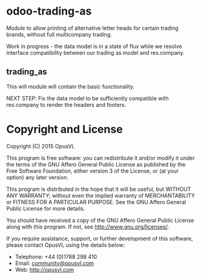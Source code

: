 # odoo-trading-as
Module to allow printing of alternative letter heads for certain trading brands, without full multicompany
trading.

Work in progress - the data model is in a state of flux while we resolve interface compatibility
between our trading as model and res.company.

## trading\_as

This will module will contain the basic functionality.

NEXT STEP: Fix the data model to be sufficiently compatible with res.company to render the headers and footers.

# Copyright and License

Copyright (C) 2015 OpusVL

This program is free software: you can redistribute it and/or modify
it under the terms of the GNU Affero General Public License as
published by the Free Software Foundation, either version 3 of the
License, or (at your option) any later version.

This program is distributed in the hope that it will be useful,
but WITHOUT ANY WARRANTY; without even the implied warranty of
MERCHANTABILITY or FITNESS FOR A PARTICULAR PURPOSE.  See the
GNU Affero General Public License for more details.

You should have received a copy of the GNU Affero General Public License
along with this program.  If not, see <http://www.gnu.org/licenses/>.

If you require assistance, support, or further development of this
software, please contact OpusVL using the details below:

* Telephone: +44 (0)1788 298 410
* Email: community@opusvl.com
* Web: http://opusvl.com

